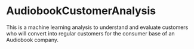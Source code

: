 # AudiobookCustomerAnalysis
This is a machine learning analysis to understand and evaluate customers who will convert into regular customers for the consumer base of an Audiobook company.

